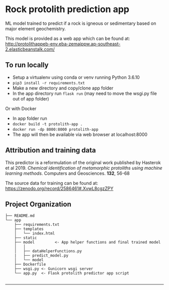Rock protolith prediction app 
==============================

ML model trained to predict if a rock is igneous or sedimentary based on major element geochemistry.

This model is provided as a web app which can be found at: http://protolithappeb-env.eba-zemajppw.ap-southeast-2.elasticbeanstalk.com/

To run locally
------------
* Setup a virtualenv using conda or venv running Python 3.6.10
* `pip3 install -r requirements.txt` 
* Make a new directory and copy/clone app folder
* In the app directory run
`flask run` (may need to move the wsgi.py file out of app folder)

Or with Docker 
* In app folder run
* `docker build -t protolith-app .`
* `docker run -dp 8000:8000 protolith-app`
* The app will then be available via web browser at localhost:8000  

Attribution and training data
------------
This predictor is a reformulation of the original work published by Hasterok et al 2019. 
*Chemical identification of metamorphic protoliths using machine learning methods*. Computers and Geosciences. **132**, 56-68

The source data for training can be found at: https://zenodo.org/record/2586461#.XvwL8cgzZPY

Project Organization
------------

    ├── README.md          
    └── app               
        ├── requirements.txt   
        ├── templates           
        │   └── index.html
        ├── static           
        ├── model         <- App helper functions and final trained model
        │   │                 
        │   ├── dataHelperFunctions.py 
        |   ├── predict_model.py
        │   └── model
        ├── Dockerfile
        ├── wsgi.py <- Gunicorn wsgi server
        └── app.py  <- Flask protolith predictor app script
           
    
--------


